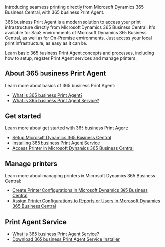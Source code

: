 Introducing seamless printing directly from Microsoft Dynamics 365 Business Central, with 365 business Print Agent. 

365 business Print Agent is a modern solution to access your print infrastructure directly from Microsoft Dynamics 365 Business Central. It's available for SaaS environments of Microsoft Dynamics 365 Business Central, as well as for On-Premise environments. Just access your local print infrastructure, as easy as it can be.

Learn basic 365 business Print Agent concepts and processes, including how to setup, register Print Agent services and manage printers.

## About 365 business Print Agent

Learn more about basics of 365 business Print Agent:

 - [What is 365 business Print Agent?](print-agent-whatis)
 - [What is 365 business Print Agent Service?](print-agent-client-whatis)

## Get started

Learn more about get started with 365 business Print Agent:

 - [Setup Microsoft Dynamics 365 Business Central](setup)
 - [Installing 365 business Print Agent Service](print-agent-service-installation)
 - [Access Printer in Microsoft Dynamics 365 Business Central](printer)

## Manage printers

Learn more about managing printers in Microsoft Dynamics 365 Business Central:

 - [Create Printer Configurations in Microsoft Dynamics 365 Business Central](printer-configuration)
 - [Assign Printer Configurations to Reports or Users in Microsoft Dynamics 365 Business Central](printer-configuration/#printer-selection)

## Print Agent Service

 - [What is 365 business Print Agent Service?](print-agent-client-whatis)
 - [Download 365 business Print Agent Service Installer](https://365businessapi.com/api/SoftwareDownload?AppId=c2e7d99c-d3c6-4ecc-9c6b-7be4048b41a9)